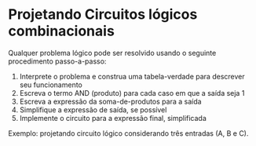 # Projetando Circuitos lógicos combinacionais

Qualquer problema lógico pode ser resolvido usando o seguinte procedimento passo-a-passo:

1. Interprete o problema e construa uma tabela-verdade para descrever seu funcionamento
2. Escreva o termo AND \(produto\) para cada caso em que a saída seja 1
3. Escreva a expressão da soma-de-produtos para a saída
4. Simplifique a expressão de saída, se possível
5. Implemente o circuito para a expressão final, simplificada

Exemplo: projetando circuito lógico considerando três entradas \(A, B e C\).


